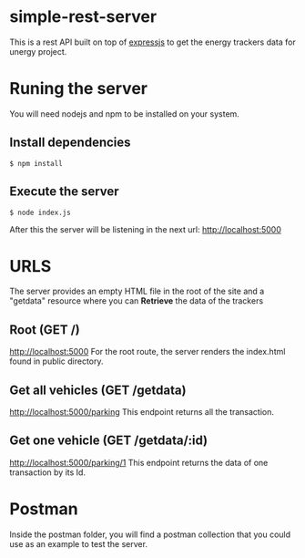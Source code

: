 #  simple-rest-server
This is a rest API built on top of [expressjs](https://expressjs.com/) to get the energy trackers data for unergy project. 

# Runing the server
You will need nodejs and npm to be installed on your system.

## Install dependencies

    $ npm install

## Execute the server

    $ node index.js
   After this the server will be listening in the next url: 
   [http://localhost:5000](http://localhost:5000)

# URLS
The server provides an empty HTML file in the root of the site and a "getdata" resource where you can  **Retrieve** the data of the trackers

## Root (GET /)
[http://localhost:5000](http://localhost:5000)
For the root route, the server renders the index.html found in public directory.

## Get all vehicles (GET /getdata)
[http://localhost:5000/parking](http://localhost:5000/parking)
This endpoint returns all the transaction.

## Get one vehicle (GET /getdata/:id)
[http://localhost:5000/parking/1](http://localhost:5000/parking/1)
This endpoint returns the data of one transaction by its Id.

# Postman
Inside the postman folder, you will find a postman collection that you could use as an example to test the server.



